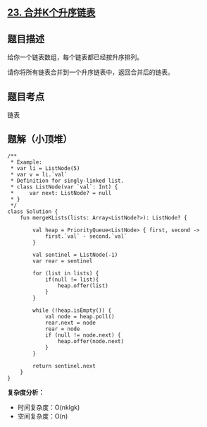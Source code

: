 ## [23. 合并K个升序链表](https://leetcode.cn/problems/merge-k-sorted-lists/)

## 题目描述

给你一个链表数组，每个链表都已经按升序排列。

请你将所有链表合并到一个升序链表中，返回合并后的链表。

## 题目考点

链表

## 题解（小顶堆）
 
```
/**
 * Example:
 * var li = ListNode(5)
 * var v = li.`val`
 * Definition for singly-linked list.
 * class ListNode(var `val`: Int) {
 *     var next: ListNode? = null
 * }
 */
class Solution {
    fun mergeKLists(lists: Array<ListNode?>): ListNode? {

        val heap = PriorityQueue<ListNode> { first, second ->
            first.`val` - second.`val`
        }

        val sentinel = ListNode(-1)
        var rear = sentinel

        for (list in lists) {
            if(null != list){
                heap.offer(list)
            }
        }

        while (!heap.isEmpty()) {
            val node = heap.poll()
            rear.next = node
            rear = node
            if (null != node.next) {
                heap.offer(node.next)
            }
        }

        return sentinel.next
    }
}
```

**复杂度分析：**

- 时间复杂度：O(nklgk)
- 空间复杂度：O(n) 
